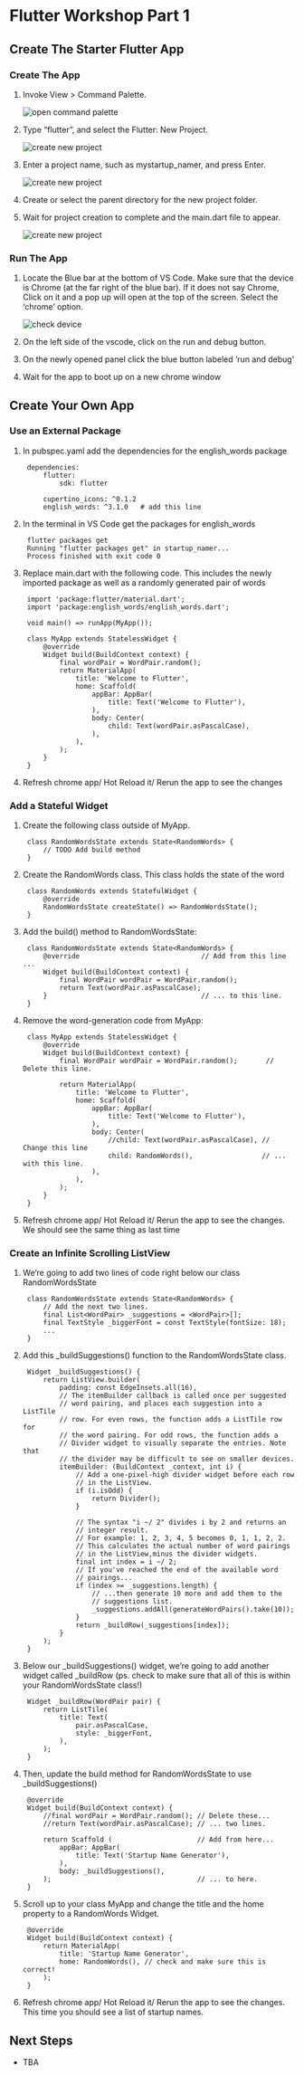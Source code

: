 # Flutter Workshop Part 1

## Create The Starter Flutter App

### Create The App

1. Invoke View > Command Palette.

    ![open command palette][create-app-step-1]

2. Type “flutter”, and select the Flutter: New Project.

    ![create new project][create-app-step-2]

3. Enter a project name, such as mystartup_namer, and press Enter.

    ![create new project][create-app-step-3]

4. Create or select the parent directory for the new project folder.

5. Wait for project creation to complete and the main.dart file to appear.

    ![create new project][create-app-step-4]

### Run The App

1. Locate the Blue bar at the bottom of VS Code. Make sure that the device is Chrome (at the far right of the blue bar). If it does not say Chrome, Click on it and a pop up will open at the top of the screen. Select the ‘chrome’ option. 
    
    ![check device][create-app-step-5]

2. On the left side of the vscode, click on the run and debug button.

3. On the newly opened panel click the blue button labeled ‘run and debug’

4. Wait for the app to boot up on a new chrome window

## Create Your Own App

### Use an External Package

1. In pubspec.yaml add the dependencies for the english_words package

        dependencies:
            flutter:
                sdk: flutter

            cupertino_icons: ^0.1.2
            english_words: ^3.1.0   # add this line

2. In the terminal in VS Code get the packages for english_words

        flutter packages get
        Running "flutter packages get" in startup_namer...
        Process finished with exit code 0

3. Replace main.dart with the following code. This includes the newly imported package as well as a randomly generated pair of words

        import 'package:flutter/material.dart';
        import 'package:english_words/english_words.dart';

        void main() => runApp(MyApp());

        class MyApp extends StatelessWidget {
            @override
            Widget build(BuildContext context) {
                final wordPair = WordPair.random();
                return MaterialApp(
                    title: 'Welcome to Flutter',
                    home: Scaffold(
                        appBar: AppBar(
                            title: Text('Welcome to Flutter'),
                        ),
                        body: Center(
                            child: Text(wordPair.asPascalCase),
                        ),
                    ),
                );
            }
        }

4.  Refresh chrome app/ Hot Reload it/ Rerun the app to see the changes

### Add a Stateful Widget

1. Create the following class outside of MyApp.

        class RandomWordsState extends State<RandomWords> {
            // TODO Add build method
        }

2. Create the RandomWords class. This class holds the state of the word

        class RandomWords extends StatefulWidget {
            @override
            RandomWordsState createState() => RandomWordsState();
        }
 
3. Add the build() method to RandomWordsState:
  
        class RandomWordsState extends State<RandomWords> {
            @override                              // Add from this line ... 
            Widget build(BuildContext context) {
                final WordPair wordPair = WordPair.random();
                return Text(wordPair.asPascalCase);
            }                                      // ... to this line.
        }

4. Remove the word-generation code from MyApp:

        class MyApp extends StatelessWidget {
            @override
            Widget build(BuildContext context) {
                final WordPair wordPair = WordPair.random();       // Delete this line.

                return MaterialApp(
                    title: 'Welcome to Flutter',
                    home: Scaffold(
                        appBar: AppBar(
                            title: Text('Welcome to Flutter'),
                        ),
                        body: Center(
                            //child: Text(wordPair.asPascalCase), // Change this line
                            child: RandomWords(),                 // ... with this line.
                        ),
                    ),
                );
            }
        }

5. Refresh chrome app/ Hot Reload it/ Rerun the app to see the changes. We should see the same thing as last time

### Create an Infinite Scrolling ListView 

1. We’re going to add two lines of code right below our class RandomWordsState

        class RandomWordsState extends State<RandomWords> {
            // Add the next two lines.
            final List<WordPair> _suggestions = <WordPair>[];
            final TextStyle _biggerFont = const TextStyle(fontSize: 18); 
            ...
        }

2. Add this _buildSuggestions() function to the RandomWordsState class.

        Widget _buildSuggestions() {
            return ListView.builder(
                padding: const EdgeInsets.all(16),
                // The itemBuilder callback is called once per suggested 
                // word pairing, and places each suggestion into a ListTile
                // row. For even rows, the function adds a ListTile row for
                // the word pairing. For odd rows, the function adds a 
                // Divider widget to visually separate the entries. Note that
                // the divider may be difficult to see on smaller devices.
                itemBuilder: (BuildContext _context, int i) {
                    // Add a one-pixel-high divider widget before each row 
                    // in the ListView.
                    if (i.isOdd) {
                        return Divider();
                    }

                    // The syntax "i ~/ 2" divides i by 2 and returns an 
                    // integer result.
                    // For example: 1, 2, 3, 4, 5 becomes 0, 1, 1, 2, 2.
                    // This calculates the actual number of word pairings 
                    // in the ListView,minus the divider widgets.
                    final int index = i ~/ 2;
                    // If you've reached the end of the available word
                    // pairings...
                    if (index >= _suggestions.length) {
                        // ...then generate 10 more and add them to the 
                        // suggestions list.
                        _suggestions.addAll(generateWordPairs().take(10));
                    }
                    return _buildRow(_suggestions[index]);
                }
            );
        }

3. Below our _buildSuggestions() widget, we’re going to add another widget called _buildRow (ps. check to make sure that all of this is within your RandomWordsState class!)

        Widget _buildRow(WordPair pair) {
            return ListTile(
                title: Text(
                    pair.asPascalCase,
                    style: _biggerFont,
                ),
            );
        }

4. Then, update the build method for RandomWordsState to use _buildSuggestions()

        @override
        Widget build(BuildContext context) {
            //final wordPair = WordPair.random(); // Delete these... 
            //return Text(wordPair.asPascalCase); // ... two lines.

            return Scaffold (                     // Add from here... 
                appBar: AppBar(
                    title: Text('Startup Name Generator'),
                ),
                body: _buildSuggestions(),
            );                                    // ... to here.
        }

5. Scroll up to your class MyApp and change the title and the home property to a RandomWords Widget.

        @override
        Widget build(BuildContext context) {
            return MaterialApp(
                title: 'Startup Name Generator',
                home: RandomWords(), // check and make sure this is correct!
            );
        }

 6. Refresh chrome app/ Hot Reload it/ Rerun the app to see the changes. This time you should see a list of startup names.

## Next Steps

- TBA


[create-app-step-1]: ./Flutter_Workshop_Part_1/images/create-starter-app-img-01.png "Open Command Palette"
[create-app-step-2]: ./Flutter_Workshop_Part_1/images/create-starter-app-img-02.png "Select New Flutter Project"
[create-app-step-3]: ./Flutter_Workshop_Part_1/images/create-starter-app-img-03.png "Enter Project Name"
[create-app-step-4]: ./Flutter_Workshop_Part_1/images/create-starter-app-img-04.png "Wait for Project Creation"
[create-app-step-5]: ./Flutter_Workshop_Part_1/images/create-starter-app-img-05.png "Set Device to Chrome"